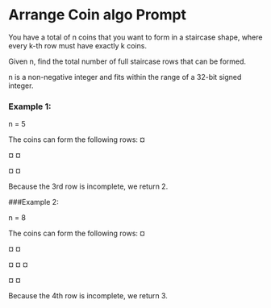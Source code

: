 # Arrange Coin algo Prompt
You have a total of n coins that you want to form in a staircase shape, where every k-th row must have exactly k coins.

Given n, find the total number of full staircase rows that can be formed.

n is a non-negative integer and fits within the range of a 32-bit signed integer.

### Example 1:

n = 5

The coins can form the following rows:
¤

¤ ¤

¤ ¤

Because the 3rd row is incomplete, we return 2.

###Example 2:

n = 8

The coins can form the following rows:
¤

¤ ¤

¤ ¤ ¤

¤ ¤

Because the 4th row is incomplete, we return 3.

